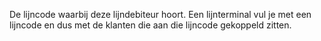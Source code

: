 De lijncode waarbij deze lijndebiteur hoort. Een lijnterminal vul je met een lijncode en dus met de klanten die aan die lijncode gekoppeld zitten.